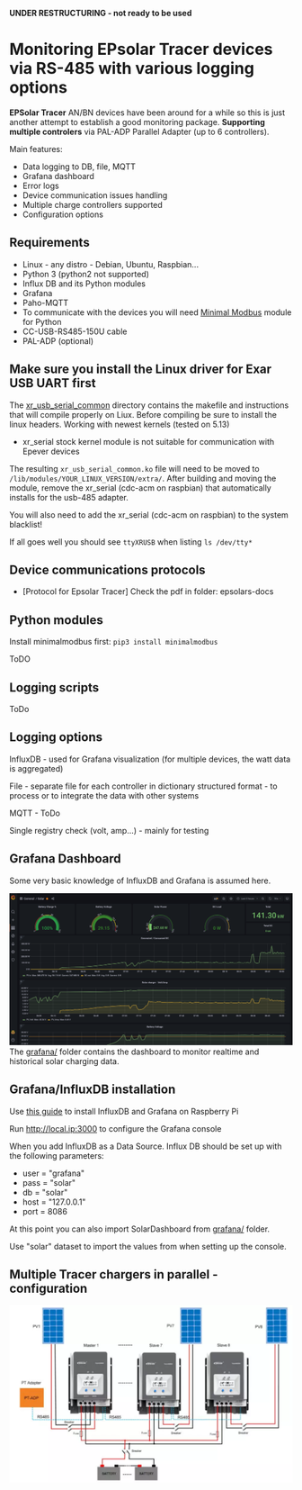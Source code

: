 **UNDER RESTRUCTURING - not ready to be used**

Monitoring EPsolar Tracer devices via RS-485 with various logging options 
=========================================================================

**EPSolar Tracer** AN/BN devices have been around for a while so this is just another attempt to establish a good monitoring package.
**Supporting multiple controlers** via PAL-ADP Parallel Adapter (up to 6 controllers).

Main features:
* Data logging to DB, file, MQTT
* Grafana dashboard
* Error logs
* Device communication issues handling
* Multiple charge controllers supported
* Configuration options

## Requirements
- Linux - any distro - Debian, Ubuntu, Raspbian...
- Python 3 (python2 not supported)
- Influx DB and its Python modules
- Grafana
- Paho-MQTT 
- To communicate with the devices you will need [Minimal Modbus](https://minimalmodbus.readthedocs.io/en/stable/) module for Python
- CC-USB-RS485-150U cable
- PAL-ADP (optional)

Make sure you install the Linux driver for Exar USB UART first
--------------------------------------------------------------
The [xr_usb_serial_common](xr_usb_serial_common-1a/) directory contains the makefile and instructions that will compile properly on Liux. Before compiling be sure to install the linux headers.
Working with newest kernels (tested on 5.13)

* xr_serial stock kernel module is not suitable for communication with Epever devices

The resulting `xr_usb_serial_common.ko` file will need to be moved to `/lib/modules/YOUR_LINUX_VERSION/extra/`.
After building and moving the module, remove the xr_serial (cdc-acm on raspbian) that automatically installs for the usb-485 adapter.

You will also need to add the xr_serial (cdc-acm on raspbian) to the system blacklist!

If all goes well you should see `ttyXRUSB` when listing `ls /dev/tty*`

Device communications protocols
-------------------------------
* [Protocol for Epsolar Tracer] Check the pdf in folder: epsolars-docs

Python modules
--------------
Install minimalmodbus first:
`pip3 install minimalmodbus`

ToDO

Logging scripts
---------------
ToDo

Logging options
---------------
InfluxDB - used for Grafana visualization (for multiple devices, the watt data is aggregated)

File - separate file for each controller in dictionary structured format - to process or to integrate the data with other systems

MQTT - ToDo

Single registry check (volt, amp...) - mainly for testing


Grafana Dashboard
-----------------
Some very basic knowledge of InfluxDB and Grafana is assumed here.

![Img](grafana/screenshot.png)
The [grafana/](grafana/) folder contains the dashboard to monitor realtime and historical solar charging data.

## Grafana/InfluxDB installation

Use [this guide](https://simonhearne.com/2020/pi-influx-grafana/) to install InfluxDB and Grafana on Raspberry Pi

Run http://local.ip:3000 to configure the Grafana console

When you add InfluxDB as a Data Source. Influx DB should be set up with the following parameters:

- user = "grafana"
- pass = "solar"
- db   = "solar"
- host = "127.0.0.1"
- port = 8086

At this point you can also import SolarDashboard from [grafana/](grafana/) folder.

Use "solar" dataset to import the values from when setting up the console.

Multiple Tracer chargers in parallel - configuration
----------------------------------------------------
![Img](epsolars-docs/tracer_in_parallel.png)


